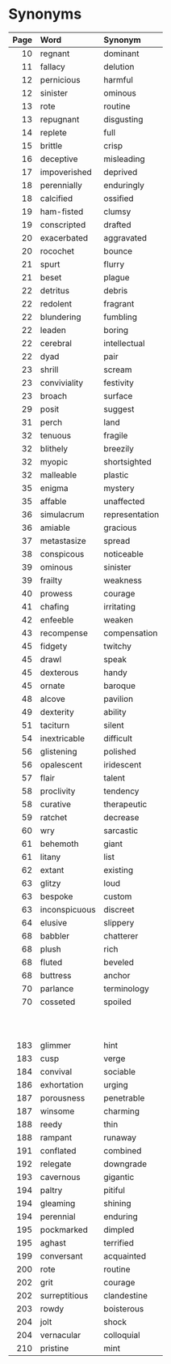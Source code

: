 # Synonyms

| Page | Word | Synonym |
| ---: | :--- | :--- |
| 10 | regnant | dominant |
| 11 | fallacy | delution |
| 12 | pernicious | harmful |
| 12 | sinister | ominous |
| 13 | rote | routine |
| 13 | repugnant | disgusting |
| 14 | replete | full |
| 15 | brittle | crisp |
| 16 | deceptive | misleading |
| 17 | impoverished | deprived |
| 18 | perennially | enduringly |
| 18 | calcified | ossified |
| 19 | ham-fisted | clumsy |
| 19 | conscripted | drafted |
| 20 | exacerbated | aggravated |
| 20 | rocochet | bounce |
| 21 | spurt | flurry |
| 21 | beset | plague |
| 22 | detritus | debris |
| 22 | redolent | fragrant |
| 22 | blundering | fumbling |
| 22 | leaden | boring |
| 22 | cerebral | intellectual |
| 22 | dyad | pair |
| 23 | shrill | scream |
| 23 | conviviality | festivity |
| 23 | broach | surface |
| 29 | posit | suggest |
| 31 | perch | land |
| 32 | tenuous | fragile |
| 32 | blithely | breezily |
| 32 | myopic | shortsighted |
| 32 | malleable | plastic |
| 35 | enigma | mystery |
| 35 | affable | unaffected |
| 36 | simulacrum | representation |
| 36 | amiable | gracious |
| 37 | metastasize | spread |
| 38 | conspicous | noticeable |
| 39 | ominous | sinister |
| 39 | frailty | weakness |
| 40 | prowess | courage |
| 41 | chafing | irritating |
| 42 | enfeeble | weaken |
| 43 | recompense | compensation |
| 45 | fidgety | twitchy |
| 45 | drawl | speak |
| 45 | dexterous | handy |
| 45 | ornate | baroque |
| 48 | alcove | pavilion |
| 49 | dexterity | ability |
| 51 | taciturn | silent |
| 54 | inextricable | difficult |
| 56 | glistening | polished |
| 56 | opalescent | iridescent |
| 57 | flair | talent |
| 58 | proclivity | tendency |
| 58 | curative | therapeutic |
| 59 | ratchet | decrease |
| 60 | wry | sarcastic |
| 61 | behemoth | giant |
| 61 | litany | list |
| 62 | extant | existing |
| 63 | glitzy | loud |
| 63 | bespoke | custom |
| 63 | inconspicuous | discreet |
| 64 | elusive | slippery |
| 68 | babbler | chatterer |
| 68 | plush | rich |
| 68 | fluted | beveled |
| 68 | buttress | anchor |
| 70 | parlance | terminology |
| 70 | cosseted | spoiled |
|  |  |  |
|  |  |  |
|  |  |  |
|  |  |  |
|  |  |  |
|  |  |  |
|  |  |  |
|  |  |  |
|  |  |  |
|  |  |  |
| 183 | glimmer | hint |
| 183 | cusp | verge |
| 184 | convival | sociable |
| 186 | exhortation | urging |
| 187 | porousness | penetrable |
| 187 | winsome | charming |
| 188 | reedy | thin |
| 188 | rampant | runaway |
| 191 | conflated | combined |
| 192 | relegate | downgrade |
| 193 | cavernous | gigantic |
| 194 | paltry | pitiful |
| 194 | gleaming | shining |
| 194 | perennial | enduring |
| 195 | pockmarked | dimpled |
| 195 | aghast | terrified |
| 199 | conversant | acquainted |
| 200 | rote | routine |
| 202 | grit | courage |
| 202 | surreptitious | clandestine |
| 203 | rowdy | boisterous |
| 204 | jolt | shock |
| 204 | vernacular | colloquial |
| 210 | pristine | mint |
